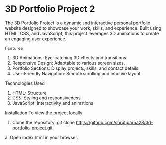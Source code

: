 # 3D Portfolio Project 2

The 3D Portfolio Project is a dynamic and interactive personal portfolio website designed to showcase your work, skills, and experience. Built using HTML, CSS, and JavaScript, this project leverages 3D animations to create an engaging user experience.

Features
1. 3D Animations: Eye-catching 3D effects and transitions.
2. Responsive Design: Adaptable to various screen sizes.
3. Portfolio Sections: Display projects, skills, and contact details.
4. User-Friendly Navigation: Smooth scrolling and intuitive layout.
 
Technologies Used
1. HTML: Structure
2. CSS: Styling and responsiveness
3. JavaScript: Interactivity and animations

Installation
To view the project locally:

1. Clone the repository:
git clone https://github.com/shrutiparna28/3d-portfolio-project.git

a. Open index.html in your browser.

